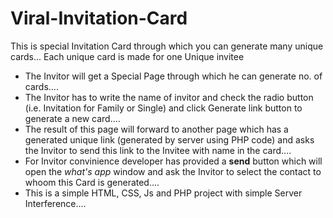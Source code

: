 # Viral-Invitation-Card
This is special Invitation Card through which you can generate many unique cards... Each unique card is made for one Unique invitee 
- The Invitor will get a Special Page through which he can generate no. of cards....
- The Invitor has to write the name of invitor and check the radio button (i.e. Invitation for Family or Single) and click Generate link button to generate a new card....
- The result of this page will forward to another page which has a generated unique link (generated by server using PHP code) and asks the Invitor to send this link to the Invitee with name in the card....
- For Invitor convinience developer has provided a ****send**** button which will open the *what's app* window and ask the Invitor to select the contact to whoom this Card is generated....
- This is a simple HTML, CSS, Js and PHP project with simple Server Interference....
